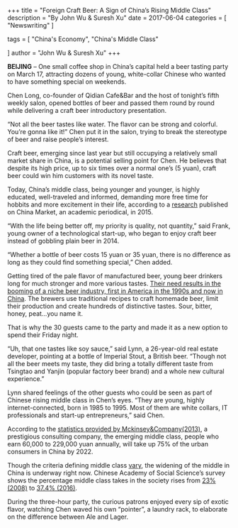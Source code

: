 +++
title = "Foreign Craft Beer: A Sign of China’s Rising Middle Class"
description = "By John Wu & Suresh Xu"
date = 2017-06-04
categories = [
"Newswriting"
]

tags = [
   "China's Economy",
   "China's Middle Class"

]
author = "John Wu & Suresh Xu"
+++

**BEIJING** – One small coffee shop in China’s capital held a beer tasting party on March 17, attracting dozens of young, white-collar Chinese who wanted to have something special on weekends.

Chen Long, co-founder of Qidian Cafe&Bar and the host of tonight’s fifth weekly salon, opened bottles of beer and passed them round by round while delivering a craft beer introductory presentation.

“Not all the beer tastes like water. The flavor can be strong and colorful. You’re gonna like it!” Chen put it in the salon, trying to break the stereotype of beer and raise people’s interest.

Craft beer, emerging since last year but still occupying a relatively small market share in China, is a potential selling point for Chen. He believes that despite its high price, up to six times over a normal one’s (5 yuan), craft beer could win him customers with its novel taste.

Today, China’s middle class, being younger and younger, is highly educated, well-traveled and informed, demanding more free time for hobbits and more excitement in their life, according to a [research](https://kns.cnki.net/KCMS/detail/detail.aspx?dbcode=CJFQ&dbname=CJFDLAST2015&filename=SCZG201503008&uid=WEEvREcwSlJHSldRa1FhcTdWZDlsMVlPeUFrYk1GYk9BNGc4N1NvL1Jwbz0=$9A4hF_YAuvQ5obgVAqNKPCYcEjKensW4ggI8Fm4gTkoUKaID8j8gFw!!&v=MDY1MDV4WVM3RGgxVDNxVHJXTTFGckNVU) published on China Market, an academic periodical, in 2015.

“With the life being better off, my priority is quality, not quantity,” said Frank, young owner of a technological start-up, who began to enjoy craft beer instead of gobbling plain beer in 2014.

“Whether a bottle of beer costs 15 yuan or 35 yuan, there is no difference as long as they could find something special,” Chen added.

Getting tired of the pale flavor of manufactured beer, young beer drinkers long for much stronger and more various tastes. [Their need results in the booming of a niche beer industry, first in America in the 1990s and now in China](http://news.tangjiu.com/html/fenxibaogao/xingyefenxi/20160214/217170.html). The brewers use traditional recipes to craft homemade beer, limit their production and create hundreds of distinctive tastes. Sour, bitter, honey, peat…you name it.

That is why the 30 guests came to the party and made it as a new option to spend their Friday night.

“Uh, that one tastes like soy sauce,” said Lynn, a 26-year-old real estate developer, pointing at a bottle of Imperial Stout, a British beer. “Though not all the beer meets my taste, they did bring a totally different taste from Tsingtao and Yanjin (popular factory beer brand) and a whole new cultural experience.”

Lynn shared feelings of the other guests who could be seen as part of Chinese rising middle class in Chen’s eyes. “They are young, highly internet-connected, born in 1985 to 1995. Most of them are white collars, IT professionals and start-up entrepreneurs,” said Chen.

According to the [statistics provided by Mckinsey&Company(2013)](https://www.mckinsey.com/industries/retail/our-insights/mapping-chinas-middle-class), a prestigious consulting company, the emerging middle class, people who earn 60,000 to 229,000 yuan annually, will take up 75% of the urban consumers in China by 2022.

Though the criteria defining middle class [vary](https://kns.cnki.net/KCMS/detail/detail.aspx?dbcode=CJFQ&dbname=CJFDTEMP&filename=SHPL201701002&v=MDI5NzJUM3FUcldNMUZyQ1VSTDJmWk9SbkZ5cmdWNzNMTmlYYllyRzRIOWJNcm85RlpvUjhlWDFMdXhZUzdEaDE=), the widening of the middle in China is underway right now. Chinese Academy of Social Science’s survey shows the percentage middle class takes in the society rises from [23% (2008)](https://www.qq.com/?froma) to [37.4% (2016)](https://www.jiemian.com/article/1027611.html).

During the three-hour party, the curious patrons enjoyed every sip of exotic flavor, watching Chen waved his own “pointer”, a laundry rack, to elaborate on the difference between Ale and Lager.